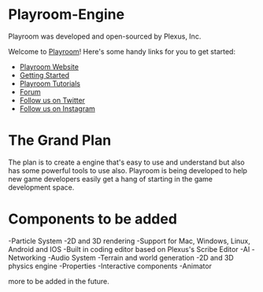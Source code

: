 # Playroom-Engine
Playroom was developed and open-sourced by Plexus, Inc.

Welcome to [Playroom](https://plexus.dev/playroom)! Here's some handy links for you to get started:

 * [Playroom Website](https://plexus.dev/playr0om)
 * [Getting Started](https://plexus.dev/playroom/getting-started)
 * [Playroom Tutorials](https://plexus.dev/playroom/tutorials)
 * [Forum](https://forum.plexus.dev/playroom)
 * [Follow us on Twitter](https://twitter.com/playroom-engine)
 * [Follow us on Instagram](https://instagram.com/playroom-engine)
 
 
# The Grand Plan
The plan is to create a engine that's easy to use and understand but also has some powerful tools to use also. Playroom is being developed to help new game developers easily get a hang of starting in the game development space.

# Components to be added
-Particle System
-2D and 3D rendering
-Support for Mac, Windows, Linux, Android and IOS
-Built in coding editor based on Plexus's Scribe Editor
-AI
-Networking
-Audio System
-Terrain and world generation
-2D and 3D physics engine
-Properties
-Interactive components
-Animator

more to be added in the future.

